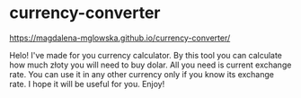 # currency-converter
https://magdalena-mglowska.github.io/currency-converter/

Helo! I've made for you currency calculator. By this tool you can calculate how much złoty you will need to buy dolar. All you need is current exchange rate. You can use it in any other currency only if you know its exchange rate. I hope it will be useful for you. Enjoy!
